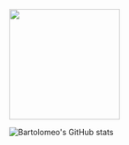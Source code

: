 <img src='https://i.pinimg.com/originals/2c/3c/11/2c3c1102f92f48945d94c599823accaa.gif' width='200'>

![Bartolomeo's GitHub stats](https://github-readme-stats.vercel.app/api?username=unameit10000000&hide=contribs,prs)

